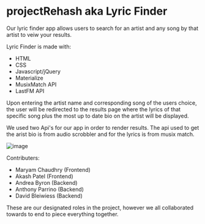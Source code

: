 # projectRehash aka Lyric Finder

Our lyric finder app allows users to search for an artist and any song by that artist to veiw your results. 

Lyric Finder is made with:
-   HTML
-   CSS
-   Javascript/jQuery
-   Materialize
-   MusixMatch API
-   LastFM API

Upon entering the artist name and corresponding song of the users choice, the user will be redirected to the results page where the lyrics of that specific song plus the most up to date bio on the artist will be displayed. 

We used two Api's for our app in order to render results. The api used to get the arist bio is from audio scrobbler and for the lyrics is from musix match. 

![image](https://user-images.githubusercontent.com/69410816/97770007-e83c8980-1b05-11eb-9c10-5b3874ad737d.png)

Contributers:
 -  Maryam Chaudhry (Frontend)
 -  Akash Patel (Frontend)
 -  Andrea Byron (Backend)
 -  Anthony Parrino (Backend)
 -  David Bleiwiess (Backend) 
 
 These are our designated roles in the project, however we all collaborated towards to end to piece everything together. 
